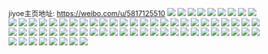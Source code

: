 jiyoe主页地址: https://weibo.com/u/5817125510 
![](https://wx4.sinaimg.cn/mw2000/006lG450gy1h963ezh511j30k00zkdl8.jpg) 
![](https://wx4.sinaimg.cn/mw2000/006lG450gy1h963ew2tu3j30u00u0wnz.jpg) 
![](https://wx4.sinaimg.cn/mw2000/006lG450gy1h963epbw98j31sv2lx1kx.jpg) 
![](https://wx4.sinaimg.cn/mw2000/006lG450gy1h963fis75lj333p2br4qq.jpg) 
![](https://wx4.sinaimg.cn/mw2000/006lG450gy1h8jm14h92nj30sg71mqv7.jpg) 
![](https://wx4.sinaimg.cn/mw2000/006lG450gy1h8jm1he39dj30sg85je83.jpg) 
![](https://wx4.sinaimg.cn/mw2000/006lG450gy1h8jm1jqydqj32c02c0kjl.jpg) 
![](https://wx4.sinaimg.cn/mw2000/006lG450gy1h8jm1xi5efj30u01hc4fs.jpg) 
![](https://wx4.sinaimg.cn/mw2000/006lG450gy1h8jm21pnrbj30u01hcwsm.jpg) 
![](https://wx4.sinaimg.cn/mw2000/006lG450gy1h8jm365cbmj32672677wh.jpg) 
![](https://wx4.sinaimg.cn/mw2000/006lG450gy1h8a3eflttvj32dc35se83.jpg) 
![](https://wx4.sinaimg.cn/mw2000/006lG450gy1h870w39ww3j30u00sw429.jpg) 
![](https://wx4.sinaimg.cn/mw2000/006lG450gy1h870w2p9foj32c03401ky.jpg) 
![](https://wx4.sinaimg.cn/mw2000/006lG450gy1h870w3pvi1j30j60j6dh5.jpg) 
![](https://wx4.sinaimg.cn/mw2000/006lG450gy1h83mfxgep2j30yi22o4qp.jpg) 
![](https://wx4.sinaimg.cn/mw2000/006lG450gy1h7vnmo5tdlj31jk1jk7wh.jpg) 
![](https://wx4.sinaimg.cn/mw2000/006lG450gy1h7vnmp55apj30sv0sv7bw.jpg) 
![](https://wx4.sinaimg.cn/mw2000/006lG450gy1h7vnobtr82j30yi22o7ii.jpg) 
![](https://wx4.sinaimg.cn/mw2000/006lG450gy1h7vnptdt2vj32c0340qv6.jpg) 
![](https://wx4.sinaimg.cn/mw2000/006lG450gy1h7ukeonx8lj30yi22o1ky.jpg) 
![](https://wx4.sinaimg.cn/mw2000/006lG450gy1h7otcf6oknj30yi22onpd.jpg) 
![](https://wx4.sinaimg.cn/mw2000/006lG450gy1h7d8env9bej30k00zkq5k.jpg) 
![](https://wx4.sinaimg.cn/mw2000/006lG450gy1h756orp119j30zj1be7u7.jpg) 
![](https://wx4.sinaimg.cn/mw2000/006lG450gy1h756ot9y3jj30kx1begvv.jpg) 
![](https://wx4.sinaimg.cn/mw2000/006lG450gy1h756t393u6j32c0340b2b.jpg) 
![](https://wx4.sinaimg.cn/mw2000/006lG450gy1h6rahligisj31yk326b29.jpg) 
![](https://wx4.sinaimg.cn/mw2000/006lG450gy1h6rahxvmzij30ks0ksq7y.jpg) 
![](https://wx4.sinaimg.cn/mw2000/006lG450gy1h6rahs888ij31pc2tu1kx.jpg) 
![](https://wx4.sinaimg.cn/mw2000/006lG450gy1h6oom7oa3mj30sx1fgtca.jpg) 
![](https://wx4.sinaimg.cn/mw2000/006lG450gy1h61pdw9a43j30oo17wjtb.jpg) 
![](https://wx4.sinaimg.cn/mw2000/006lG450gy1h61pdwwtfij30u0140my8.jpg) 
![](https://wx4.sinaimg.cn/mw2000/006lG450gy1h61pdxix5cj30u0140wfh.jpg) 
![](https://wx4.sinaimg.cn/mw2000/006lG450gy1h61pdyj7bhj30u01hctej.jpg) 
![](https://wx4.sinaimg.cn/mw2000/006lG450gy1h61pdz1zb8j30u0140mzc.jpg) 
![](https://wx4.sinaimg.cn/mw2000/006lG450gy1h61pdztbm9j30u0140wjt.jpg) 
![](https://wx4.sinaimg.cn/mw2000/006lG450gy1h61pe0c85nj30u0140tgb.jpg) 
![](https://wx4.sinaimg.cn/mw2000/006lG450gy1h61pefxqc1j30u011i797.jpg) 
![](https://wx4.sinaimg.cn/mw2000/006lG450gy1h5lp1z3cltj32c0340u0x.jpg) 
![](https://wx4.sinaimg.cn/mw2000/006lG450gy1h5lp1wpz16j32c0340npe.jpg) 
![](https://wx4.sinaimg.cn/mw2000/006lG450gy1h5lp20lt6nj32c0340e81.jpg) 
![](https://wx4.sinaimg.cn/mw2000/006lG450gy1h5lp227yhgj32c0340npe.jpg) 
![](https://wx4.sinaimg.cn/mw2000/006lG450gy1h5lp234shfj30u01hcdrp.jpg) 
![](https://wx4.sinaimg.cn/mw2000/006lG450gy1h5lp23jl86j30u01hcgth.jpg) 
![](https://wx4.sinaimg.cn/mw2000/006lG450gy1h5a5uhuwn1j31o0280x0j.jpg) 
![](https://wx4.sinaimg.cn/mw2000/006lG450gy1h5a5uiwcjlj31o02804md.jpg) 
![](https://wx4.sinaimg.cn/mw2000/006lG450gy1h5a5ugcocxj31o0280qo1.jpg) 
![](https://wx4.sinaimg.cn/mw2000/006lG450gy1h5a5uju6enj31o02804ko.jpg) 
![](https://wx4.sinaimg.cn/mw2000/006lG450gy1h57u1nk3tsj30u0140aea.jpg) 
![](https://wx4.sinaimg.cn/mw2000/006lG450gy1h57u1nz82yj30u0140n2j.jpg) 
![](https://wx4.sinaimg.cn/mw2000/006lG450gy1h57u2p6l8aj30j90u0gox.jpg) 
![](https://wx4.sinaimg.cn/mw2000/006lG450gy1h57mr3o9jkj30u014046a.jpg) 
![](https://wx4.sinaimg.cn/mw2000/006lG450gy1h57u1lba6rj30u0140ahp.jpg) 
![](https://wx4.sinaimg.cn/mw2000/006lG450gy1h57u1orlhuj30u01407bd.jpg) 
![](https://wx4.sinaimg.cn/mw2000/006lG450gy1h57u21p70sj30u0140qba.jpg) 
![](https://wx4.sinaimg.cn/mw2000/006lG450gy1h57u211fw2j30u0140q8g.jpg) 
![](https://wx4.sinaimg.cn/mw2000/006lG450gy1h57u2tbd05j30u00u0411.jpg) 
![](https://wx4.sinaimg.cn/mw2000/006lG450gy1h4y6kkh6g3j30mi0miwhw.jpg) 
![](https://wx4.sinaimg.cn/mw2000/006lG450gy1h4y6krn4xjj32c03404qr.jpg) 
![](https://wx4.sinaimg.cn/mw2000/006lG450gy1h4y6ktot0nj30u01hck4p.jpg) 
![](https://wx4.sinaimg.cn/mw2000/006lG450gy1h4y6ku1t2jj30u01hc7dz.jpg) 
![](https://wx4.sinaimg.cn/mw2000/006lG450gy1h4papuft9hj30hs0qo426.jpg) 
![](https://wx4.sinaimg.cn/mw2000/006lG450gy1h4papzai7ej30u01hc13y.jpg) 
![](https://wx4.sinaimg.cn/mw2000/006lG450gy1h4ia79dsi4j30u01400xu.jpg) 
![](https://wx4.sinaimg.cn/mw2000/006lG450gy1h4ia6v5p0fj30u01hcdp7.jpg) 
![](https://wx4.sinaimg.cn/mw2000/006lG450gy1h4ibf4m6yoj30u01hcn6h.jpg) 
![](https://wx4.sinaimg.cn/mw2000/006lG450gy1h4ia70xeibj30u01hc14r.jpg) 
![](https://wx4.sinaimg.cn/mw2000/006lG450gy1h4ibewhmbhj30u0140n34.jpg) 
